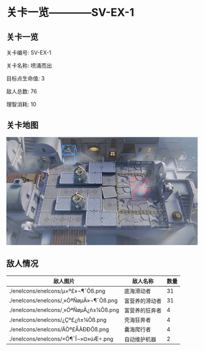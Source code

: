 # 关卡一览————SV-EX-1


## 关卡一览

关卡编号: SV-EX-1

关卡名称: 喷涌而出

目标点生命值: 3

敌人总数: 76

理智消耗: 10


## 关卡地图
![SV-EX-1](./oprMap/SV-EX-1.png)

## 敌人情况

| 敌人图片 | 敌人名称 | 数量  |
|---------|-----|-----|
| ./eneIcons/eneIcons/µ×º£»¬¶¯Õß.png| 底海滑动者  |   31  |
| ./eneIcons/eneIcons/¸»ÓªÑøµÄ»¬¶¯Õß.png| 富营养的滑动者  |   31  |
| ./eneIcons/eneIcons/¸»ÓªÑøµÄ¿ñ±¼Õß.png| 富营养的狂奔者  |   4  |
| ./eneIcons/eneIcons/¿Çº£¿ñ±¼Õß.png| 壳海狂奔者  |   4  |
| ./eneIcons/eneIcons/ÄÒº£ÅÀÐÐÕß.png| 囊海爬行者  |   4  |
| ./eneIcons/eneIcons/×Ô¶¯Î¬»¤»úÆ÷.png| 自动维护机器  |   2  |
